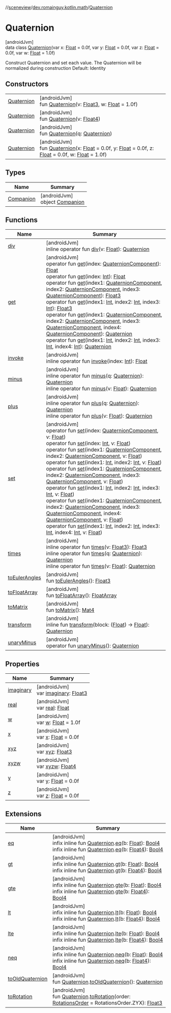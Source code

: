 //[sceneview](../../../index.md)/[dev.romainguy.kotlin.math](../index.md)/[Quaternion](index.md)

# Quaternion

[androidJvm]\
data class [Quaternion](index.md)(var x: [Float](https://kotlinlang.org/api/latest/jvm/stdlib/kotlin/-float/index.html) = 0.0f, var y: [Float](https://kotlinlang.org/api/latest/jvm/stdlib/kotlin/-float/index.html) = 0.0f, var z: [Float](https://kotlinlang.org/api/latest/jvm/stdlib/kotlin/-float/index.html) = 0.0f, var w: [Float](https://kotlinlang.org/api/latest/jvm/stdlib/kotlin/-float/index.html) = 1.0f)

Construct Quaternion and set each value. The Quaternion will be normalized during construction Default: Identity

## Constructors

| | |
|---|---|
| [Quaternion](-quaternion.md) | [androidJvm]<br>fun [Quaternion](-quaternion.md)(v: [Float3](../-float3/index.md), w: [Float](https://kotlinlang.org/api/latest/jvm/stdlib/kotlin/-float/index.html) = 1.0f) |
| [Quaternion](-quaternion.md) | [androidJvm]<br>fun [Quaternion](-quaternion.md)(v: [Float4](../-float4/index.md)) |
| [Quaternion](-quaternion.md) | [androidJvm]<br>fun [Quaternion](-quaternion.md)(q: [Quaternion](index.md)) |
| [Quaternion](-quaternion.md) | [androidJvm]<br>fun [Quaternion](-quaternion.md)(x: [Float](https://kotlinlang.org/api/latest/jvm/stdlib/kotlin/-float/index.html) = 0.0f, y: [Float](https://kotlinlang.org/api/latest/jvm/stdlib/kotlin/-float/index.html) = 0.0f, z: [Float](https://kotlinlang.org/api/latest/jvm/stdlib/kotlin/-float/index.html) = 0.0f, w: [Float](https://kotlinlang.org/api/latest/jvm/stdlib/kotlin/-float/index.html) = 1.0f) |

## Types

| Name | Summary |
|---|---|
| [Companion](-companion/index.md) | [androidJvm]<br>object [Companion](-companion/index.md) |

## Functions

| Name | Summary |
|---|---|
| [div](div.md) | [androidJvm]<br>inline operator fun [div](div.md)(v: [Float](https://kotlinlang.org/api/latest/jvm/stdlib/kotlin/-float/index.html)): [Quaternion](index.md) |
| [get](get.md) | [androidJvm]<br>operator fun [get](get.md)(index: [QuaternionComponent](../-quaternion-component/index.md)): [Float](https://kotlinlang.org/api/latest/jvm/stdlib/kotlin/-float/index.html)<br>operator fun [get](get.md)(index: [Int](https://kotlinlang.org/api/latest/jvm/stdlib/kotlin/-int/index.html)): [Float](https://kotlinlang.org/api/latest/jvm/stdlib/kotlin/-float/index.html)<br>operator fun [get](get.md)(index1: [QuaternionComponent](../-quaternion-component/index.md), index2: [QuaternionComponent](../-quaternion-component/index.md), index3: [QuaternionComponent](../-quaternion-component/index.md)): [Float3](../-float3/index.md)<br>operator fun [get](get.md)(index1: [Int](https://kotlinlang.org/api/latest/jvm/stdlib/kotlin/-int/index.html), index2: [Int](https://kotlinlang.org/api/latest/jvm/stdlib/kotlin/-int/index.html), index3: [Int](https://kotlinlang.org/api/latest/jvm/stdlib/kotlin/-int/index.html)): [Float3](../-float3/index.md)<br>operator fun [get](get.md)(index1: [QuaternionComponent](../-quaternion-component/index.md), index2: [QuaternionComponent](../-quaternion-component/index.md), index3: [QuaternionComponent](../-quaternion-component/index.md), index4: [QuaternionComponent](../-quaternion-component/index.md)): [Quaternion](index.md)<br>operator fun [get](get.md)(index1: [Int](https://kotlinlang.org/api/latest/jvm/stdlib/kotlin/-int/index.html), index2: [Int](https://kotlinlang.org/api/latest/jvm/stdlib/kotlin/-int/index.html), index3: [Int](https://kotlinlang.org/api/latest/jvm/stdlib/kotlin/-int/index.html), index4: [Int](https://kotlinlang.org/api/latest/jvm/stdlib/kotlin/-int/index.html)): [Quaternion](index.md) |
| [invoke](invoke.md) | [androidJvm]<br>inline operator fun [invoke](invoke.md)(index: [Int](https://kotlinlang.org/api/latest/jvm/stdlib/kotlin/-int/index.html)): [Float](https://kotlinlang.org/api/latest/jvm/stdlib/kotlin/-float/index.html) |
| [minus](minus.md) | [androidJvm]<br>inline operator fun [minus](minus.md)(q: [Quaternion](index.md)): [Quaternion](index.md)<br>inline operator fun [minus](minus.md)(v: [Float](https://kotlinlang.org/api/latest/jvm/stdlib/kotlin/-float/index.html)): [Quaternion](index.md) |
| [plus](plus.md) | [androidJvm]<br>inline operator fun [plus](plus.md)(q: [Quaternion](index.md)): [Quaternion](index.md)<br>inline operator fun [plus](plus.md)(v: [Float](https://kotlinlang.org/api/latest/jvm/stdlib/kotlin/-float/index.html)): [Quaternion](index.md) |
| [set](set.md) | [androidJvm]<br>operator fun [set](set.md)(index: [QuaternionComponent](../-quaternion-component/index.md), v: [Float](https://kotlinlang.org/api/latest/jvm/stdlib/kotlin/-float/index.html))<br>operator fun [set](set.md)(index: [Int](https://kotlinlang.org/api/latest/jvm/stdlib/kotlin/-int/index.html), v: [Float](https://kotlinlang.org/api/latest/jvm/stdlib/kotlin/-float/index.html))<br>operator fun [set](set.md)(index1: [QuaternionComponent](../-quaternion-component/index.md), index2: [QuaternionComponent](../-quaternion-component/index.md), v: [Float](https://kotlinlang.org/api/latest/jvm/stdlib/kotlin/-float/index.html))<br>operator fun [set](set.md)(index1: [Int](https://kotlinlang.org/api/latest/jvm/stdlib/kotlin/-int/index.html), index2: [Int](https://kotlinlang.org/api/latest/jvm/stdlib/kotlin/-int/index.html), v: [Float](https://kotlinlang.org/api/latest/jvm/stdlib/kotlin/-float/index.html))<br>operator fun [set](set.md)(index1: [QuaternionComponent](../-quaternion-component/index.md), index2: [QuaternionComponent](../-quaternion-component/index.md), index3: [QuaternionComponent](../-quaternion-component/index.md), v: [Float](https://kotlinlang.org/api/latest/jvm/stdlib/kotlin/-float/index.html))<br>operator fun [set](set.md)(index1: [Int](https://kotlinlang.org/api/latest/jvm/stdlib/kotlin/-int/index.html), index2: [Int](https://kotlinlang.org/api/latest/jvm/stdlib/kotlin/-int/index.html), index3: [Int](https://kotlinlang.org/api/latest/jvm/stdlib/kotlin/-int/index.html), v: [Float](https://kotlinlang.org/api/latest/jvm/stdlib/kotlin/-float/index.html))<br>operator fun [set](set.md)(index1: [QuaternionComponent](../-quaternion-component/index.md), index2: [QuaternionComponent](../-quaternion-component/index.md), index3: [QuaternionComponent](../-quaternion-component/index.md), index4: [QuaternionComponent](../-quaternion-component/index.md), v: [Float](https://kotlinlang.org/api/latest/jvm/stdlib/kotlin/-float/index.html))<br>operator fun [set](set.md)(index1: [Int](https://kotlinlang.org/api/latest/jvm/stdlib/kotlin/-int/index.html), index2: [Int](https://kotlinlang.org/api/latest/jvm/stdlib/kotlin/-int/index.html), index3: [Int](https://kotlinlang.org/api/latest/jvm/stdlib/kotlin/-int/index.html), index4: [Int](https://kotlinlang.org/api/latest/jvm/stdlib/kotlin/-int/index.html), v: [Float](https://kotlinlang.org/api/latest/jvm/stdlib/kotlin/-float/index.html)) |
| [times](times.md) | [androidJvm]<br>inline operator fun [times](times.md)(v: [Float3](../-float3/index.md)): [Float3](../-float3/index.md)<br>inline operator fun [times](times.md)(q: [Quaternion](index.md)): [Quaternion](index.md)<br>inline operator fun [times](times.md)(v: [Float](https://kotlinlang.org/api/latest/jvm/stdlib/kotlin/-float/index.html)): [Quaternion](index.md) |
| [toEulerAngles](to-euler-angles.md) | [androidJvm]<br>fun [toEulerAngles](to-euler-angles.md)(): [Float3](../-float3/index.md) |
| [toFloatArray](to-float-array.md) | [androidJvm]<br>fun [toFloatArray](to-float-array.md)(): [FloatArray](https://kotlinlang.org/api/latest/jvm/stdlib/kotlin/-float-array/index.html) |
| [toMatrix](to-matrix.md) | [androidJvm]<br>fun [toMatrix](to-matrix.md)(): [Mat4](../-mat4/index.md) |
| [transform](transform.md) | [androidJvm]<br>inline fun [transform](transform.md)(block: ([Float](https://kotlinlang.org/api/latest/jvm/stdlib/kotlin/-float/index.html)) -&gt; [Float](https://kotlinlang.org/api/latest/jvm/stdlib/kotlin/-float/index.html)): [Quaternion](index.md) |
| [unaryMinus](unary-minus.md) | [androidJvm]<br>operator fun [unaryMinus](unary-minus.md)(): [Quaternion](index.md) |

## Properties

| Name | Summary |
|---|---|
| [imaginary](imaginary.md) | [androidJvm]<br>var [imaginary](imaginary.md): [Float3](../-float3/index.md) |
| [real](real.md) | [androidJvm]<br>var [real](real.md): [Float](https://kotlinlang.org/api/latest/jvm/stdlib/kotlin/-float/index.html) |
| [w](w.md) | [androidJvm]<br>var [w](w.md): [Float](https://kotlinlang.org/api/latest/jvm/stdlib/kotlin/-float/index.html) = 1.0f |
| [x](x.md) | [androidJvm]<br>var [x](x.md): [Float](https://kotlinlang.org/api/latest/jvm/stdlib/kotlin/-float/index.html) = 0.0f |
| [xyz](xyz.md) | [androidJvm]<br>var [xyz](xyz.md): [Float3](../-float3/index.md) |
| [xyzw](xyzw.md) | [androidJvm]<br>var [xyzw](xyzw.md): [Float4](../-float4/index.md) |
| [y](y.md) | [androidJvm]<br>var [y](y.md): [Float](https://kotlinlang.org/api/latest/jvm/stdlib/kotlin/-float/index.html) = 0.0f |
| [z](z.md) | [androidJvm]<br>var [z](z.md): [Float](https://kotlinlang.org/api/latest/jvm/stdlib/kotlin/-float/index.html) = 0.0f |

## Extensions

| Name | Summary |
|---|---|
| [eq](../eq.md) | [androidJvm]<br>infix inline fun [Quaternion](index.md).[eq](../eq.md)(b: [Float](https://kotlinlang.org/api/latest/jvm/stdlib/kotlin/-float/index.html)): [Bool4](../-bool4/index.md)<br>infix inline fun [Quaternion](index.md).[eq](../eq.md)(b: [Float4](../-float4/index.md)): [Bool4](../-bool4/index.md) |
| [gt](../gt.md) | [androidJvm]<br>infix inline fun [Quaternion](index.md).[gt](../gt.md)(b: [Float](https://kotlinlang.org/api/latest/jvm/stdlib/kotlin/-float/index.html)): [Bool4](../-bool4/index.md)<br>infix inline fun [Quaternion](index.md).[gt](../gt.md)(b: [Float4](../-float4/index.md)): [Bool4](../-bool4/index.md) |
| [gte](../gte.md) | [androidJvm]<br>infix inline fun [Quaternion](index.md).[gte](../gte.md)(b: [Float](https://kotlinlang.org/api/latest/jvm/stdlib/kotlin/-float/index.html)): [Bool4](../-bool4/index.md)<br>infix inline fun [Quaternion](index.md).[gte](../gte.md)(b: [Float4](../-float4/index.md)): [Bool4](../-bool4/index.md) |
| [lt](../lt.md) | [androidJvm]<br>infix inline fun [Quaternion](index.md).[lt](../lt.md)(b: [Float](https://kotlinlang.org/api/latest/jvm/stdlib/kotlin/-float/index.html)): [Bool4](../-bool4/index.md)<br>infix inline fun [Quaternion](index.md).[lt](../lt.md)(b: [Float4](../-float4/index.md)): [Bool4](../-bool4/index.md) |
| [lte](../lte.md) | [androidJvm]<br>infix inline fun [Quaternion](index.md).[lte](../lte.md)(b: [Float](https://kotlinlang.org/api/latest/jvm/stdlib/kotlin/-float/index.html)): [Bool4](../-bool4/index.md)<br>infix inline fun [Quaternion](index.md).[lte](../lte.md)(b: [Float4](../-float4/index.md)): [Bool4](../-bool4/index.md) |
| [neq](../neq.md) | [androidJvm]<br>infix inline fun [Quaternion](index.md).[neq](../neq.md)(b: [Float](https://kotlinlang.org/api/latest/jvm/stdlib/kotlin/-float/index.html)): [Bool4](../-bool4/index.md)<br>infix inline fun [Quaternion](index.md).[neq](../neq.md)(b: [Float4](../-float4/index.md)): [Bool4](../-bool4/index.md) |
| [toOldQuaternion](../../io.github.sceneview.math/to-old-quaternion.md) | [androidJvm]<br>fun [Quaternion](index.md).[toOldQuaternion](../../io.github.sceneview.math/to-old-quaternion.md)(): [Quaternion](../../com.google.ar.sceneform.math/-quaternion/index.md) |
| [toRotation](../../io.github.sceneview.math/to-rotation.md) | [androidJvm]<br>fun [Quaternion](index.md).[toRotation](../../io.github.sceneview.math/to-rotation.md)(order: [RotationsOrder](../-rotations-order/index.md) = RotationsOrder.ZYX): [Float3](../-float3/index.md) |
